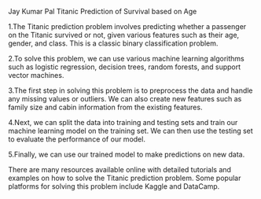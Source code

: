 Jay Kumar Pal
Titanic Prediction of Survival based on Age 



1.The Titanic prediction problem involves predicting whether a passenger on the Titanic survived or not, given various features such as their age, gender, and class. This is a classic binary classification problem.

2.To solve this problem, we can use various machine learning algorithms such as logistic regression, decision trees, random forests, and support vector machines.

3.The first step in solving this problem is to preprocess the data and handle any missing values or outliers. We can also create new features such as family size and cabin information from the existing features.

4.Next, we can split the data into training and testing sets and train our machine learning model on the training set. We can then use the testing set to evaluate the performance of our model.

5.Finally, we can use our trained model to make predictions on new data.

There are many resources available online with detailed tutorials and examples on how to solve the Titanic prediction problem. Some popular platforms for solving this problem include Kaggle and DataCamp.
